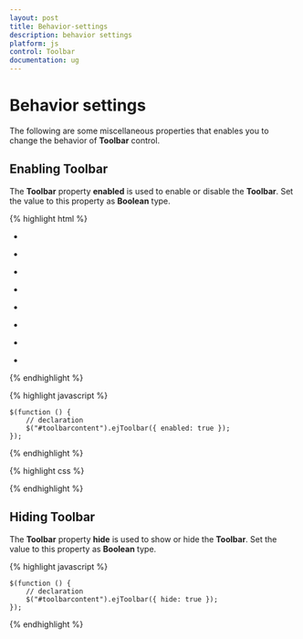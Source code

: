 ```yaml
---
layout: post
title: Behavior-settings
description: behavior settings
platform: js
control: Toolbar
documentation: ug
---
```


# Behavior settings

The following are some miscellaneous properties that enables you to change the behavior of **Toolbar** control.

## Enabling Toolbar

The **Toolbar** property **enabled** is used to enable or disable the **Toolbar**. Set the value to this property as **Boolean** type.

{% highlight html %}

<div class="cols-sample-area">
   <div id="toolbarcontent">
      <ul>
         <li id="Left" title="Left">
            <div class="ToolbarItems LeftAlign_tool"></div>
         </li>
         <li id="Center" title="Center">
            <div class="ToolbarItems CenterAlign_tool"></div>
         </li>
         <li id="Right" title="Right">
            <div class="ToolbarItems RightAlign_tool"></div>
         </li>
         <li id="Justify" title="Justify">
            <div class="ToolbarItems Justify_tool"></div>
         </li>
      </ul>
      <ul>
         <li id="Bold" title="Bold">
            <div class="ToolbarItems Bold_tool"></div>
         </li>
         <li id="Italic" title="Italic">
            <div class="ToolbarItems Italic_tool"></div>
         </li>
         <li id="StrikeThrough" title="Strike Through">
            <div class="ToolbarItems StrikeThrough_tool"></div>
         </li>
         <li id="UndeLine" title="UnderLine">
            <div class="ToolbarItems Underline_tool"></div>
         </li>
      </ul>
   </div>
</div>

{% endhighlight %}

{% highlight javascript %}

    $(function () {
        // declaration
        $("#toolbarcontent").ejToolbar({ enabled: true });
    });

{% endhighlight %}

{% highlight css %}

<style type="text/css" class="cssStyles">
    .darktheme .cols-sample-area .e-tooltxt .ToolbarItems {
        background-image: url('../images/toolbar/ui-icons-metro.png');
    }

    .cols-sample-area .e-tooltxt .ToolbarItems {
        display: block;
        background-image: url('../images/toolbar/ui-icons-dark.png');
        height: 22px;
        width: 22px;
    }

    .e-tooltxt:hover .ToolbarItems, .darktheme .cols-sample-area .e-tooltxt:hover .ToolbarItems {
        background-image: url('../images/toolbar/ui-icons-light.png');
    }

    .ToolbarItems.LeftAlign_tool {
        background-position: -26px -39px;
    }

    .ToolbarItems.CenterAlign_tool {
        background-position: -55px -39px;
    }

    .ToolbarItems.RightAlign_tool {
        background-position: -89px -39px;
    }

    .ToolbarItems.Justify_tool {
        background-position: -123px -39px;
    }

    .ToolbarItems.Bold_tool {
        background-position: -159px -39px;
    }

    .ToolbarItems.Italic_tool {
        background-position: -196px -39px;
    }

    .ToolbarItems.StrikeThrough_tool {
        background-position: -55px -70px;
    }

    .ToolbarItems.Underline_tool {
        background-position: -23px -68px;
    }
</style>


{% endhighlight %}

## Hiding Toolbar 

The **Toolbar** property **hide** is used to show or hide the **Toolbar**. Set the value to this property as **Boolean** type.


{% highlight javascript %}

    $(function () {
        // declaration
        $("#toolbarcontent").ejToolbar({ hide: true });
    });

{% endhighlight %}